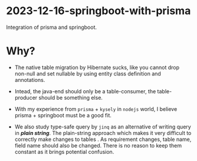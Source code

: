 # 2023-12-16-springboot-with-prisma
Integration of prisma and springboot.

# Why?
- The native table migration by Hibernate sucks, like you cannot drop non-null and set nullable by using entity class definition and annotations. 

- Intead, the java-end should only be a table-consumer, the table-producer should be something else.

- With my experience from `prisma` + `kysely` in `nodejs` world, I believe prisma + springboot must be a good fit.

- We also study type-safe query by `jinq` as an alternative of writing query in ***plain string***. The plain-string approach which makes it very difficult to correctly make changes to tables . As requirement changes, table name, field name should also be changed. There is no reason to keep them constant as it brings potential confusion. 
